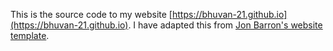 This is the source code to my website [https://bhuvan-21.github.io](https://bhuvan-21.github.io). I have adapted this from [Jon Barron's website template](https://github.com/jonbarron/website).